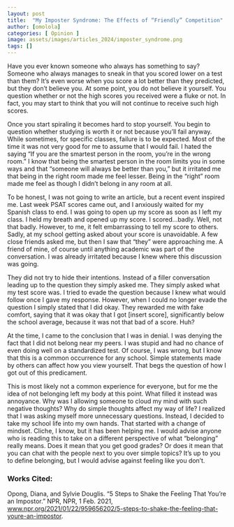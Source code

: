 ```yaml
---
layout: post
title:  "My Imposter Syndrome: The Effects of “Friendly” Competition"
author: [omolola]
categories: [ Opinion ]
image: assets/images/articles_2024/imposter_syndrome.png
tags: []
---
```


Have you ever known someone who always has something to say? Someone who always manages to sneak in that you scored lower on a test than them? It’s even worse when you score a lot better than they predicted, but they don’t believe you. At some point, you do not believe it yourself. You question whether or not the high scores you received were a fluke or not. In fact, you may start to think that you will not continue to receive such high scores. 

Once you start spiraling it becomes hard to stop yourself. You begin to question whether studying is worth it or not because you’ll fail anyway. While sometimes, for specific classes, failure is to be expected. Most of the time it was not very good for me to assume that I would fail. I hated the saying “If you are the smartest person in the room, you’re in the wrong room.” I know that being the smartest person in the room limits you in some ways and that “someone will always be better than you,” but it irritated me that being in the right room made me feel lesser. Being in the “right” room made me feel as though I didn’t belong in any room at all. 

To be honest, I was not going to write an article, but a recent event inspired me. Last week  PSAT scores came out, and I anxiously waited for my Spanish class to end. I was going to open up my score as soon as I left my class. I held my breath and opened up my score. I scored…badly. Well, not that badly. However, to me, it felt embarrassing to tell my score to others. Sadly, at my school getting asked about your score is unavoidable. A few close friends asked me, but then I saw that “they” were approaching me. A friend of mine, of course until anything academic was part of the conversation.  I was already irritated because I knew where this discussion was going. 

They did not try to hide their intentions. Instead of a filler conversation leading up to the question they simply asked me. They simply asked what my test score was. I tried to evade the question because I knew what would follow once I gave my response. However, when I could no longer evade the question I simply stated that I did okay. They rewarded me with fake comfort, 
saying that it was okay that I got [insert score], significantly below the school average, because it was not that bad of a score. Huh?

At the time, I came to the conclusion that I was in denial. I was denying the fact that I did not belong near my peers. I was stupid and had no chance of even doing well on a standardized test. Of course, I was wrong, but I know that this is a common occurrence for any school. Simple statements made by others can affect how you view yourself. That begs the question of how I got out of this predicament. 

This is most likely not a common experience for everyone, but for me the idea of not belonging left my body at this point. What filled it instead was annoyance. Why was I allowing someone to cloud my mind with such negative thoughts? Why do simple thoughts affect my way of life? I realized that I was asking myself more unnecessary questions. Instead, I decided to take my school life into my own hands. That started with a change of mindset. Cliche, I know, but it has been helping me. I would advise anyone who is reading this to take on a different perspective of what “belonging” really means. Does it mean that you get good grades? Or does it mean that you can chat with the people next to you over simple topics? It’s up to you to define belonging, but I would advise against feeling like you don’t.

### Works Cited:

Opong, Diana, and Sylvie Douglis. “5 Steps to Shake the Feeling That You’re an Impostor.” NPR, NPR, 1 Feb. 2021, www.npr.org/2021/01/22/959656202/5-steps-to-shake-the-feeling-that-youre-an-impostor. 